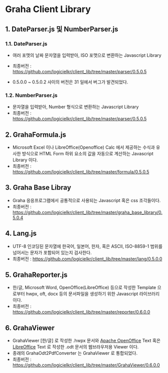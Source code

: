 # Graha Client Library

## 1. DateParser.js 및 NumberParser.js

### 1.1. DateParser.js

- 여러 포맷의 날짜 문자열을 입력받아, ISO 포맷으로 변환하는 Javascript Library
- 최종버전 : https://github.com/logicielkr/client_lib/tree/master/parser/0.5.0.5

- 0.5.0.0 ~ 0.5.0.2 사이의 버전은 31 일에서 버그가 발견되었다.

### 1.2. NumberParser.js

- 문자열을 입력받아, Number 형식으로 변환하는 Javascript Library
- 최종버전 : https://github.com/logicielkr/client_lib/tree/master/parser/0.5.0.5

## 2. GrahaFormula.js

- Microsoft Excel 이나 LibreOffice(Openoffice) Calc 에서 제공하는 수식과 유사한 방식으로 HTML Form 하위 요소의 값을 자동으로 계산하는 Javascript Library 이다.
- 최종버전 : https://github.com/logicielkr/client_lib/tree/master/formula/0.5.0.5

## 3. Graha Base Libray

- Graha 응응프로그램에서 공통적으로 사용되는 Javascript 혹은 css 조각들이다.
- 최종버전 : https://github.com/logicielkr/client_lib/tree/master/graha_base_library/0.5.0.4

## 4. Lang.js

- UTF-8 인코딩된 문자열에 한국어, 일본어, 한자, 혹은 ASCII, ISO-8859-1 범위를 넘어서는 문자가 포함되어 있는지 검사한다.
- 최종버전 : https://github.com/logicielkr/client_lib/tree/master/lang/0.5.0.0

## 5. GrahaReporter.js

- 한/글, Microsoft Word, OpenOffice(LibreOffice) 등으로 작성한 Template 으로부터 hwpx, oft, docx 등의 문서파일을 생성하기 위한 Javascript 라이브러리이다. 
- 최종버전 : https://github.com/logicielkr/client_lib/tree/master/reporter/0.6.0.0

## 6. GrahaViewer

- GrahaViewer [한/글] 로 작성한 .hwpx 문서와 [Apache OpenOffice](https://www.openoffice.org/) Text 혹은 [LibreOffice](https://www.libreoffice.org/) Text 로 작성한 .odt 문서의 웹브라우저용 Viewer 이다.
- 종래의 GrahaOdt2PdfConverter 는 GrahaViewer 로 통합되었다.
- 최종버전 : https://github.com/logicielkr/client_lib/tree/master/GrahaViewer/0.6.0.0
